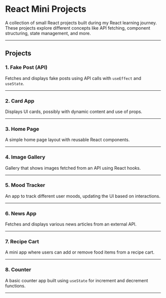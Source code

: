 # React Mini Projects

A collection of small React projects built during my React learning journey. These projects explore different concepts like API fetching, component structuring, state management, and more.

---

## Projects

### 1. Fake Post (API)
Fetches and displays fake posts using API calls with `useEffect` and `useState`.

---

### 2. Card App
Displays UI cards, possibly with dynamic content and use of props.

---

### 3. Home Page
A simple home page layout with reusable React components.

---

### 4. Image Gallery
Gallery that shows images fetched from an API using React hooks.

---

### 5. Mood Tracker
An app to track different user moods, updating the UI based on interactions.

---

### 6. News App
Fetches and displays various news articles from an external API.

---

### 7. Recipe Cart
A mini app where users can add or remove food items from a recipe cart.

---

### 8. Counter
A basic counter app built using `useState` for increment and decrement functions.

---

